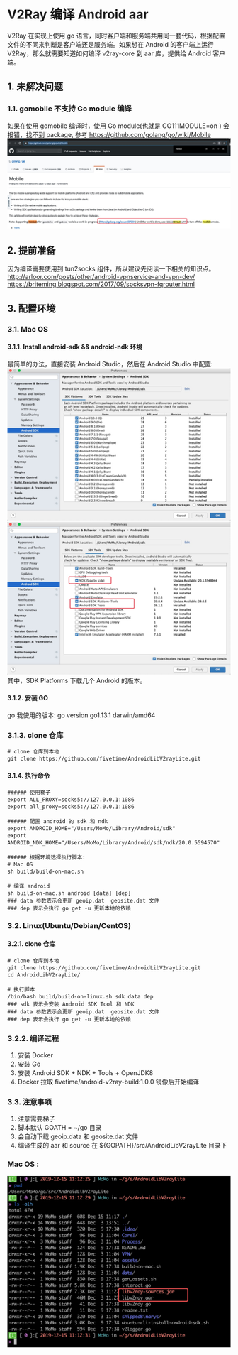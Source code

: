 # V2Ray 编译 Android aar

V2Ray 在实现上使用 go 语言，同时客户端和服务端共用同一套代码，根据配置文件的不同来判断是客户端还是服务端。如果想在 Android 的客户端上运行 V2Ray，那么就需要知道如何编译 v2ray-core 到 aar 库，提供给 Android 客户端。

## 1. 未解决问题
### 1.1. gomobile 不支持 Go module 编译
如果在使用 gomobile 编译时，使用 Go module(也就是 GO111MODULE=on ) 会报错，找不到 package, 参考 https://github.com/golang/go/wiki/Mobile  
![](https://github.com/fivetime/AndroidLibV2rayLite/raw/master/screenshot/gomobile.jpg)

## 2. 提前准备
因为编译需要使用到 tun2socks 组件，所以建议先阅读一下相关的知识点。  
http://arloor.com/posts/other/android-vpnservice-and-vpn-dev/  
https://briteming.blogspot.com/2017/09/socksvpn-fqrouter.html  

## 3. 配置环境
### 3.1. Mac OS
#### 3.1.1. Install android-sdk && android-ndk 环境
最简单的办法，直接安装 Android Studio，然后在 Android Studio 中配置:
![](https://github.com/fivetime/AndroidLibV2rayLite/raw/master/screenshot/androidsdk1.jpg)  
![](https://github.com/fivetime/AndroidLibV2rayLite/raw/master/screenshot/androidsdk2.jpg)  
其中，SDK Platforms 下载几个 Android 的版本。  

#### 3.1.2. 安装 GO
go 我使用的版本: go version go1.13.1 darwin/amd64

### 3.1.3. clone 仓库
```
# clone 仓库到本地
git clone https://github.com/fivetime/AndroidLibV2rayLite.git
```

#### 3.1.4. 执行命令
```
###### 使用梯子
export ALL_PROXY=socks5://127.0.0.1:1086
export all_proxy=socks5://127.0.0.1:1086

###### 配置 android 的 sdk 和 ndk
export ANDROID_HOME="/Users/MoMo/Library/Android/sdk"
export ANDROID_NDK_HOME="/Users/MoMo/Library/Android/sdk/ndk/20.0.5594570"

###### 根据环境选择执行脚本:
# Mac OS
sh build/build-on-mac.sh

# 编译 android
sh build-on-mac.sh android [data] [dep]
### data 参数表示会更新 geoip.dat  geosite.dat 文件
### dep 表示会执行 go get -u 更新本地的依赖
```

### 3.2. Linux(Ubuntu/Debian/CentOS)
#### 3.2.1. clone 仓库
```
# clone 仓库到本地
git clone https://github.com/fivetime/AndroidLibV2rayLite.git
cd AndroidLibV2rayLite/

# 执行脚本
/bin/bash build/build-on-linux.sh sdk data dep
### sdk 表示会安装 Android SDK Tool 和 NDK
### data 参数表示会更新 geoip.dat  geosite.dat 文件
### dep 表示会执行 go get -u 更新本地的依赖
```

### 3.2.2. 编译过程
1. 安装 Docker
1. 安装 Go
1. 安装 Android SDK + NDK + Tools + OpenJDK8
1. Docker 拉取 fivetime/android-v2ray-build:1.0.0 镜像后开始编译

### 3.3. 注意事项
1. 注意需要梯子
1. 脚本默认 GOATH = ~/go 目录
1. 会自动下载 geoip.data 和 geosite.dat 文件
1. 编译生成的 aar 和 source 在 ${GOPATH}/src/AndroidLibV2rayLite 目录下

### Mac OS :
![](https://github.com/fivetime/AndroidLibV2rayLite/raw/master/screenshot/macosdir.jpg)